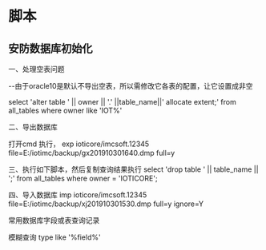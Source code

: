 # 脚本

## 安防数据库初始化

一、处理空表问题

--由于oracle10是默认不导出空表，所以需修改它各表的配置，让它设置成非空

select 'alter table ' || owner ||  '.' ||table_name||' allocate extent;' from all_tables where owner like 'IOT%'

二、导出数据库

打开cmd 执行， exp ioticore/imcsoft.12345 file=E:/iotimc/backup/gx201910301640.dmp full=y

三、执行如下脚本，然后复制查询结果执行
select 'drop table ' || table_name || ';' from all_tables where owner = 'IOTICORE';

四、导入数据库
imp ioticore/imcsoft.12345 file=E:/iotimc/backup/xj201910301530.dmp full=y ignore=Y

常用数据库字段或表查询记录

模糊查询 type like '%field%'
